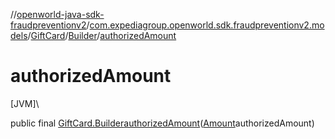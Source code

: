 //[openworld-java-sdk-fraudpreventionv2](../../../../index.md)/[com.expediagroup.openworld.sdk.fraudpreventionv2.models](../../index.md)/[GiftCard](../index.md)/[Builder](index.md)/[authorizedAmount](authorized-amount.md)

# authorizedAmount

[JVM]\

public final [GiftCard.Builder](index.md)[authorizedAmount](authorized-amount.md)([Amount](../../-amount/index.md)authorizedAmount)
